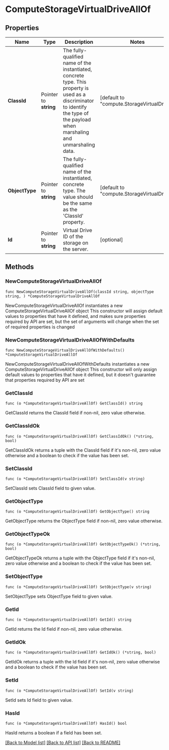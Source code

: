 # ComputeStorageVirtualDriveAllOf

## Properties

Name | Type | Description | Notes
------------ | ------------- | ------------- | -------------
**ClassId** | Pointer to **string** | The fully-qualified name of the instantiated, concrete type. This property is used as a discriminator to identify the type of the payload when marshaling and unmarshaling data. | [default to "compute.StorageVirtualDrive"]
**ObjectType** | Pointer to **string** | The fully-qualified name of the instantiated, concrete type. The value should be the same as the &#39;ClassId&#39; property. | [default to "compute.StorageVirtualDrive"]
**Id** | Pointer to **string** | Virtual Drive ID of the storage on the server. | [optional] 

## Methods

### NewComputeStorageVirtualDriveAllOf

`func NewComputeStorageVirtualDriveAllOf(classId string, objectType string, ) *ComputeStorageVirtualDriveAllOf`

NewComputeStorageVirtualDriveAllOf instantiates a new ComputeStorageVirtualDriveAllOf object
This constructor will assign default values to properties that have it defined,
and makes sure properties required by API are set, but the set of arguments
will change when the set of required properties is changed

### NewComputeStorageVirtualDriveAllOfWithDefaults

`func NewComputeStorageVirtualDriveAllOfWithDefaults() *ComputeStorageVirtualDriveAllOf`

NewComputeStorageVirtualDriveAllOfWithDefaults instantiates a new ComputeStorageVirtualDriveAllOf object
This constructor will only assign default values to properties that have it defined,
but it doesn't guarantee that properties required by API are set

### GetClassId

`func (o *ComputeStorageVirtualDriveAllOf) GetClassId() string`

GetClassId returns the ClassId field if non-nil, zero value otherwise.

### GetClassIdOk

`func (o *ComputeStorageVirtualDriveAllOf) GetClassIdOk() (*string, bool)`

GetClassIdOk returns a tuple with the ClassId field if it's non-nil, zero value otherwise
and a boolean to check if the value has been set.

### SetClassId

`func (o *ComputeStorageVirtualDriveAllOf) SetClassId(v string)`

SetClassId sets ClassId field to given value.


### GetObjectType

`func (o *ComputeStorageVirtualDriveAllOf) GetObjectType() string`

GetObjectType returns the ObjectType field if non-nil, zero value otherwise.

### GetObjectTypeOk

`func (o *ComputeStorageVirtualDriveAllOf) GetObjectTypeOk() (*string, bool)`

GetObjectTypeOk returns a tuple with the ObjectType field if it's non-nil, zero value otherwise
and a boolean to check if the value has been set.

### SetObjectType

`func (o *ComputeStorageVirtualDriveAllOf) SetObjectType(v string)`

SetObjectType sets ObjectType field to given value.


### GetId

`func (o *ComputeStorageVirtualDriveAllOf) GetId() string`

GetId returns the Id field if non-nil, zero value otherwise.

### GetIdOk

`func (o *ComputeStorageVirtualDriveAllOf) GetIdOk() (*string, bool)`

GetIdOk returns a tuple with the Id field if it's non-nil, zero value otherwise
and a boolean to check if the value has been set.

### SetId

`func (o *ComputeStorageVirtualDriveAllOf) SetId(v string)`

SetId sets Id field to given value.

### HasId

`func (o *ComputeStorageVirtualDriveAllOf) HasId() bool`

HasId returns a boolean if a field has been set.


[[Back to Model list]](../README.md#documentation-for-models) [[Back to API list]](../README.md#documentation-for-api-endpoints) [[Back to README]](../README.md)


